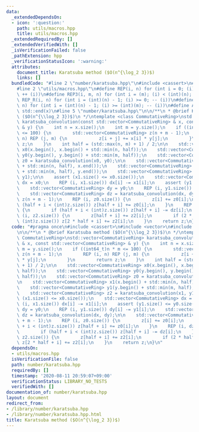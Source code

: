 ```yaml
---
data:
  _extendedDependsOn:
  - icon: ':question:'
    path: utils/macros.hpp
    title: utils/macros.hpp
  _extendedRequiredBy: []
  _extendedVerifiedWith: []
  _isVerificationFailed: false
  _pathExtension: hpp
  _verificationStatusIcon: ':warning:'
  attributes:
    document_title: Karatsuba method ($O(n^{\log_2 3})$)
    links: []
  bundledCode: "#line 2 \"number/karatsuba.hpp\"\n#include <cassert>\n#include <vector>\n\
    #line 2 \"utils/macros.hpp\"\n#define REP(i, n) for (int i = 0; (i) < (int)(n);\
    \ ++ (i))\n#define REP3(i, m, n) for (int i = (m); (i) < (int)(n); ++ (i))\n#define\
    \ REP_R(i, n) for (int i = (int)(n) - 1; (i) >= 0; -- (i))\n#define REP3R(i, m,\
    \ n) for (int i = (int)(n) - 1; (i) >= (int)(m); -- (i))\n#define ALL(x) std::begin(x),\
    \ std::end(x)\n#line 5 \"number/karatsuba.hpp\"\n\n/**\n * @brief Karatsuba method\
    \ ($O(n^{\\log_2 3})$)\n */\ntemplate <class CommutativeRing>\nstd::vector<CommutativeRing>\
    \ karatsuba_convolution(const std::vector<CommutativeRing> & x, const std::vector<CommutativeRing>\
    \ & y) {\n    int n = x.size();\n    int m = y.size();\n    if ((int64_t)n * m\
    \ <= 100) {\n        std::vector<CommutativeRing> z(n + m - 1);\n        REP (i,\
    \ n) REP (j, m) {\n            z[i + j] += x[i] * y[j];\n        }\n        return\
    \ z;\n    }\n    int half = (std::max(n, m) + 1) / 2;\n\n    std::vector<CommutativeRing>\
    \ x0(x.begin(), x.begin() + std::min(n, half));\n    std::vector<CommutativeRing>\
    \ y0(y.begin(), y.begin() + std::min(m, half));\n    std::vector<CommutativeRing>\
    \ z0 = karatsuba_convolution(x0, y0);\n\n    std::vector<CommutativeRing> x1(x.begin()\
    \ + std::min(n, half), x.end());\n    std::vector<CommutativeRing> y1(y.begin()\
    \ + std::min(m, half), y.end());\n    std::vector<CommutativeRing> z2 = karatsuba_convolution(x1,\
    \ y1);\n\n    assert (x1.size() <= x0.size());\n    std::vector<CommutativeRing>\
    \ dx = x0;\n    REP (i, x1.size()) dx[i] -= x1[i];\n    assert (y1.size() <= y0.size());\n\
    \    std::vector<CommutativeRing> dy = y0;\n    REP (i, y1.size()) dy[i] -= y1[i];\n\
    \    std::vector<CommutativeRing> dz = karatsuba_convolution(dx, dy);\n\n    std::vector<CommutativeRing>\
    \ z(n + m - 1);\n    REP (i, z0.size()) {\n        z[i] += z0[i];\n        if\
    \ (half + i < (int)z.size()) z[half + i] += z0[i];\n    }\n    REP (i, dz.size())\
    \ {\n        if (half + i < (int)z.size()) z[half + i] -= dz[i];\n    }\n    REP\
    \ (i, z2.size()) {\n        z[half + i] += z2[i];\n        if (2 * half + i <\
    \ (int)z.size()) z[2 * half + i] += z2[i];\n    }\n    return z;\n}\n"
  code: "#pragma once\n#include <cassert>\n#include <vector>\n#include \"utils/macros.hpp\"\
    \n\n/**\n * @brief Karatsuba method ($O(n^{\\log_2 3})$)\n */\ntemplate <class\
    \ CommutativeRing>\nstd::vector<CommutativeRing> karatsuba_convolution(const std::vector<CommutativeRing>\
    \ & x, const std::vector<CommutativeRing> & y) {\n    int n = x.size();\n    int\
    \ m = y.size();\n    if ((int64_t)n * m <= 100) {\n        std::vector<CommutativeRing>\
    \ z(n + m - 1);\n        REP (i, n) REP (j, m) {\n            z[i + j] += x[i]\
    \ * y[j];\n        }\n        return z;\n    }\n    int half = (std::max(n, m)\
    \ + 1) / 2;\n\n    std::vector<CommutativeRing> x0(x.begin(), x.begin() + std::min(n,\
    \ half));\n    std::vector<CommutativeRing> y0(y.begin(), y.begin() + std::min(m,\
    \ half));\n    std::vector<CommutativeRing> z0 = karatsuba_convolution(x0, y0);\n\
    \n    std::vector<CommutativeRing> x1(x.begin() + std::min(n, half), x.end());\n\
    \    std::vector<CommutativeRing> y1(y.begin() + std::min(m, half), y.end());\n\
    \    std::vector<CommutativeRing> z2 = karatsuba_convolution(x1, y1);\n\n    assert\
    \ (x1.size() <= x0.size());\n    std::vector<CommutativeRing> dx = x0;\n    REP\
    \ (i, x1.size()) dx[i] -= x1[i];\n    assert (y1.size() <= y0.size());\n    std::vector<CommutativeRing>\
    \ dy = y0;\n    REP (i, y1.size()) dy[i] -= y1[i];\n    std::vector<CommutativeRing>\
    \ dz = karatsuba_convolution(dx, dy);\n\n    std::vector<CommutativeRing> z(n\
    \ + m - 1);\n    REP (i, z0.size()) {\n        z[i] += z0[i];\n        if (half\
    \ + i < (int)z.size()) z[half + i] += z0[i];\n    }\n    REP (i, dz.size()) {\n\
    \        if (half + i < (int)z.size()) z[half + i] -= dz[i];\n    }\n    REP (i,\
    \ z2.size()) {\n        z[half + i] += z2[i];\n        if (2 * half + i < (int)z.size())\
    \ z[2 * half + i] += z2[i];\n    }\n    return z;\n}\n"
  dependsOn:
  - utils/macros.hpp
  isVerificationFile: false
  path: number/karatsuba.hpp
  requiredBy: []
  timestamp: '2020-08-11 20:59:07+09:00'
  verificationStatus: LIBRARY_NO_TESTS
  verifiedWith: []
documentation_of: number/karatsuba.hpp
layout: document
redirect_from:
- /library/number/karatsuba.hpp
- /library/number/karatsuba.hpp.html
title: Karatsuba method ($O(n^{\log_2 3})$)
---
```

